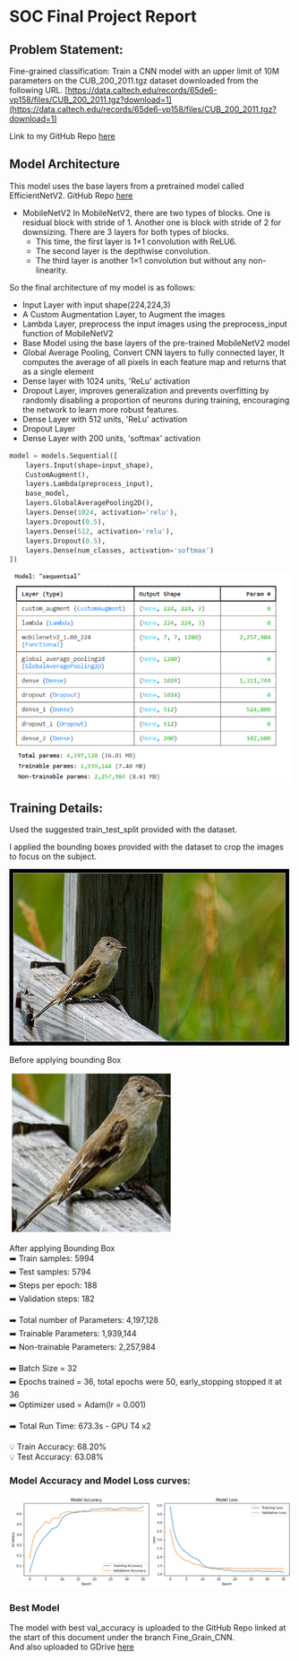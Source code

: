 # SOC Final Project Report

## Problem Statement:

Fine-grained classification:
Train a CNN model with an upper limit of 10M parameters on the CUB_200_2011.tgz dataset downloaded from the following URL. [https://data.caltech.edu/records/65de6-vp158/files/CUB_200_2011.tgz?download=1](https://data.caltech.edu/records/65de6-vp158/files/CUB_200_2011.tgz?download=1)

Link to my GitHub Repo [here](https://github.com/Harshvardhan-10/SOC-Deep-Learning/tree/Fine_Grain_CNN)

## Model Architecture

This model uses the base layers from a pretrained model called EfficientNetV2. GitHub Repo [here](https://github.com/google/automl/tree/master/efficientnetv2)  
- MobileNetV2
In MobileNetV2, there are two types of blocks. One is residual block with stride of 1. Another one is block with stride of 2 for downsizing.
There are 3 layers for both types of blocks.  
    - This time, the first layer is 1×1 convolution with ReLU6.  
    - The second layer is the depthwise convolution.  
    - The third layer is another 1×1 convolution but without any non-linearity.  

So the final architecture of my model is as follows:  
- Input Layer with input shape(224,224,3)
- A Custom Augmentation Layer, to Augment the images
- Lambda Layer, preprocess the input images using the preprocess_input function of MobileNetV2
- Base Model using the base layers of the pre-trained MobileNetV2 model
- Global Average Pooling, Convert CNN layers to fully connected layer, It computes the average of all pixels in each feature map and returns that as a single element
- Dense layer with 1024 units, 'ReLu' activation
- Dropout Layer, improves generalization and prevents overfitting by randomly disabling a proportion of neurons during training, encouraging the network to learn more robust features.  
- Dense Layer with 512 units, 'ReLu' activation
- Dropout Layer
- Dense Layer with 200 units, 'softmax' activation

```python
model = models.Sequential([
    layers.Input(shape=input_shape),
    CustomAugment(),
    layers.Lambda(preprocess_input),
    base_model,
    layers.GlobalAveragePooling2D(),
    layers.Dense(1024, activation='relu'),
    layers.Dropout(0.5),
    layers.Dense(512, activation='relu'),
    layers.Dropout(0.5),
    layers.Dense(num_classes, activation='softmax')
])
```

![Untitled](SOC%20Final%20Report%20ce6f62e8e1634c0b9f47357b1e29c6b7/Untitled.png)

## Training Details:

Used the suggested train_test_split provided with the dataset.

I applied the bounding boxes provided with the dataset to crop the images to focus on the subject.

![Before applying bounding Box](SOC%20Final%20Report%20ce6f62e8e1634c0b9f47357b1e29c6b7/Untitled.jpeg)

Before applying bounding Box

![After applying Bounding Box](SOC%20Final%20Report%20ce6f62e8e1634c0b9f47357b1e29c6b7/Untitled%201.png)

After applying Bounding Box  
➡️ Train samples: 5994  
➡️ Test samples: 5794  
➡️ Steps per epoch: 188  
➡️ Validation steps: 182  

➡️ Total number of Parameters: 4,197,128  
➡️ Trainable Parameters: 1,939,144  
➡️ Non-trainable Parameters: 2,257,984  

➡️ Batch Size = 32  
➡️ Epochs trained = 36, total epochs were 50, early_stopping stopped it at 36  
➡️ Optimizer used = Adam(lr = 0.001)  

➡️ Total Run Time: 673.3s - GPU T4 x2  

💡 Train Accuracy: 68.20%  
💡 Test Accuracy: 63.08%  


### Model Accuracy and Model Loss curves:

![Untitled](SOC%20Final%20Report%20ce6f62e8e1634c0b9f47357b1e29c6b7/Untitled%202.png)


### Best Model
The model with best val_accuracy is uploaded to the GitHub Repo linked at the start of this document under the branch Fine_Grain_CNN.  
And also uploaded to GDrive [here](https://drive.google.com/file/d/1a1a5jLwrsgY9kwwzVIZKl3vesG_oLZkV/view?usp=sharing) 
